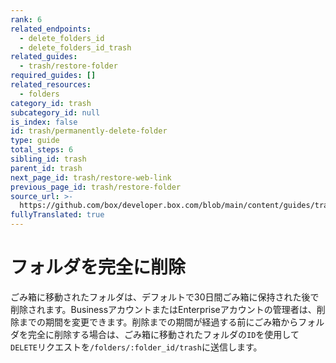 ```yaml
---
rank: 6
related_endpoints:
  - delete_folders_id
  - delete_folders_id_trash
related_guides:
  - trash/restore-folder
required_guides: []
related_resources:
  - folders
category_id: trash
subcategory_id: null
is_index: false
id: trash/permanently-delete-folder
type: guide
total_steps: 6
sibling_id: trash
parent_id: trash
next_page_id: trash/restore-web-link
previous_page_id: trash/restore-folder
source_url: >-
  https://github.com/box/developer.box.com/blob/main/content/guides/trash/permanently-delete-folder.md
fullyTranslated: true
---
```

# フォルダを完全に削除

ごみ箱に移動されたフォルダは、デフォルトで30日間ごみ箱に保持された後で削除されます。BusinessアカウントまたはEnterpriseアカウントの管理者は、削除までの期間を変更できます。削除までの期間が経過する前にごみ箱からフォルダを完全に削除する場合は、ごみ箱に移動されたフォルダの`ID`を使用して`DELETE`リクエストを`/folders/:folder_id/trash`に送信します。

<Samples id="delete_folders_id_trash">

</Samples>
